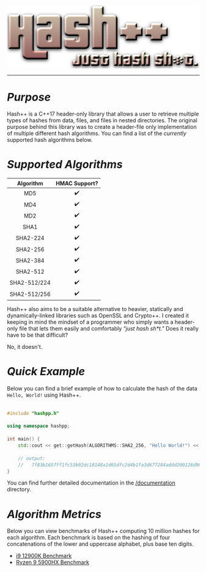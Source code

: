 <p align="center">
  <img src="/images/hpp.png">
</p>
<hr>
<h1><i>Purpose</i></h1>
Hash++ is a C++17 header-only library that allows a user to retrieve multiple types of hashes from data, files, and files in nested directories. The original purpose behind this library was to create a header-file only implementation of multiple different hash algorithms. You can find a list of the <i>currently</i> supported hash algorithms below.
<br>
<h1><i>Supported Algorithms</i></h1>

|    Algorithm    |    HMAC Support?    |
| :-------------: | :-----------------: |
| MD5             | :heavy_check_mark:  |
| MD4             | :heavy_check_mark:  |
| MD2             | :heavy_check_mark:  |
| SHA1            | :heavy_check_mark:  |
| SHA2-224        | :heavy_check_mark:  |
| SHA2-256        | :heavy_check_mark:  |
| SHA2-384        | :heavy_check_mark:  |
| SHA2-512        | :heavy_check_mark:  |
| SHA2-512/224    | :heavy_check_mark:  |
| SHA2-512/256    | :heavy_check_mark:  |

Hash++ also aims to be a suitable alternative to heavier, statically and dynamically-linked libraries such as OpenSSL and Crypto++. I created it keeping in mind the mindset of a programmer who simply wants a header-only file that lets them easily and comfortably <i>"just hash sh*t."</i> Does it really have to be that difficult?

No, it doesn't. 
<br>

<h1><i>Quick Example</i></h1>
Below you can find a brief example of how to calculate the hash of the data <code>Hello, World!</code> using Hash++.
<br><br>

```cpp
#include "hashpp.h"

using namespace hashpp;

int main() {
	std::cout << get::getHash(ALGORITHMS::SHA2_256, "Hello World!") << std::endl;

	// output:
	//   7f83b1657ff1fc53b92dc18148a1d65dfc2d4b1fa3d677284addd200126d9069
}
```

You can find further detailed documentation in the <a href="/documentation">/documentation</a> directory.

<h1><i>Algorithm Metrics</i></h1>
Below you can view benchmarks of Hash++ computing 10 million hashes for each algorithm. Each benchmark is based on the hashing of four concatenations of the lower and uppercase alphabet, plus base ten digits. 

- <a href="/benchmarks/intel/12900K/README.md">i9 12900K Benchmark</a>
- <a href="/benchmarks/amd/5900HX/README.md">Ryzen 9 5900HX Benchmark</a>

